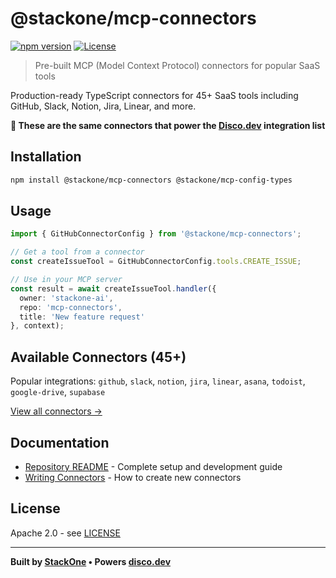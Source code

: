 # @stackone/mcp-connectors

[![npm version](https://badge.fury.io/js/@stackone%2Fmcp-connectors.svg)](https://badge.fury.io/js/@stackone%2Fmcp-connectors)
[![License](https://img.shields.io/badge/License-Apache_2.0-blue.svg)](https://opensource.org/licenses/Apache-2.0)

> Pre-built MCP (Model Context Protocol) connectors for popular SaaS tools

Production-ready TypeScript connectors for 45+ SaaS tools including GitHub, Slack, Notion, Jira, Linear, and more.

**🌟 These are the same connectors that power the [Disco.dev](https://disco.dev) integration list**

## Installation

```bash
npm install @stackone/mcp-connectors @stackone/mcp-config-types
```

## Usage

```typescript
import { GitHubConnectorConfig } from '@stackone/mcp-connectors';

// Get a tool from a connector
const createIssueTool = GitHubConnectorConfig.tools.CREATE_ISSUE;

// Use in your MCP server
const result = await createIssueTool.handler({
  owner: 'stackone-ai',
  repo: 'mcp-connectors',
  title: 'New feature request'
}, context);
```

## Available Connectors (45+)

Popular integrations: `github`, `slack`, `notion`, `jira`, `linear`, `asana`, `todoist`, `google-drive`, `supabase`

[View all connectors →](./src/connectors/)

## Documentation

- [Repository README](../../README.md) - Complete setup and development guide
- [Writing Connectors](../../docs/writing-connectors.md) - How to create new connectors

## License

Apache 2.0 - see [LICENSE](../../LICENSE)

---

**Built by [StackOne](https://stackone.com) • Powers [disco.dev](https://disco.dev)**